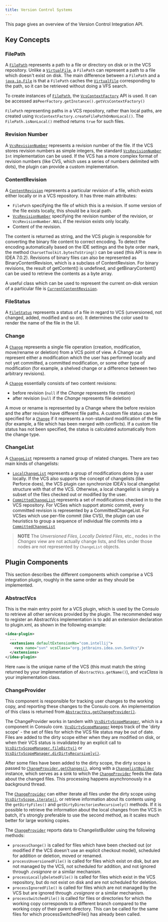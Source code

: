 ```yaml
---
title: Version Control Systems
---
```

<!-- Copyright 2000-2020 JetBrains s.r.o. and other contributors. Use of this source code is governed by the Apache 2.0 license that can be found in the LICENSE file. -->

This page gives an overview of the Version Control Integration API.

## Key Concepts

### FilePath

A [`FilePath`](upsource:///platform/platform-api/src/com/intellij/openapi/vcs/FilePath.java) represents a path to a file or directory on disk or in the VCS repository.
Unlike a [`VirtualFile`](upsource:///platform/core-api/src/com/intellij/openapi/vfs/VirtualFile.java), a `FilePath` can represent a path to a file which doesn't exist on disk.
The main difference between a `FilePath` and a [`java.io.File`](https://docs.oracle.com/javase/8/docs/api/java/io/File.html) is that a `FilePath` caches the [`VirtualFile`](upsource:///platform/core-api/src/com/intellij/openapi/vfs/VirtualFile.java) corresponding to the path, so it can be retrieved without doing a VFS search.

To create instances of [`FilePath`](upsource:///platform/platform-api/src/com/intellij/openapi/vcs/FilePath.java), the [`VcsContextFactory`](upsource:///platform/vcs-api/src/com/intellij/openapi/vcs/actions/VcsContextFactory.java) API is used.
It can be accessed as`PeerFactory.getInstance().getVcsContextFactory()`

`FilePath` representing paths in a VCS repository, rather than local paths, are created using `VcsContextFactory.createFilePathOnNonLocal()`.
The `FilePath.isNonLocal()` method returns `true` for such files.

### Revision Number

A [`VcsRevisionNumber`](upsource:///platform/vcs-api/vcs-api-core/src/com/intellij/openapi/vcs/history/VcsRevisionNumber.java) represents a revision number of the file.
If the VCS stores revision numbers as simple integers, the standard [`VcsRevisionNumber`](upsource:///platform/vcs-api/vcs-api-core/src/com/intellij/openapi/vcs/history/VcsRevisionNumber.java) `Int` implementation can be used.
If the VCS has a more complex format of revision numbers (like CVS, which uses a series of numbers delimited with dots), the plugin can provide a custom implementation.

### ContentRevision

A [`ContentRevision`](upsource:///platform/vcs-api/vcs-api-core/src/com/intellij/openapi/vcs/changes/ContentRevision.java) represents a particular revision of a file, which exists either locally or in a VCS repository.
It has three main attributes:

* `FilePath` specifying the file of which this is a revision.
  If some version of the file exists locally, this should be a local path.
* [`VcsRevisionNumber`](upsource:///platform/vcs-api/vcs-api-core/src/com/intellij/openapi/vcs/history/VcsRevisionNumber.java) specifying the revision number of the revision, or `VcsRevisionNumber.NULL` if the revision exists only locally.
* Content of the revision.

The content is returned as string, and the VCS plugin is responsible for converting the binary file content to correct encoding.
To detect the encoding automatically based on the IDE settings and the byte order mark, the method `CharsetToolkit.bytesToString()` can be used (this API is new in IDEA 7.0.2).
Revisions of binary files can also be represented as BinaryContentRevision, which is a subclass of ContentRevision.
For binary revisions, the result of getContent() is undefined, and getBinaryContent() can be used to retrieve the contents as a byte array.

A useful class which can be used to represent the current on-disk version of a particular file is [`CurrentContentRevision`](upsource:///platform/vcs-api/src/com/intellij/openapi/vcs/changes/CurrentContentRevision.java).

### FileStatus

A [`FileStatus`](upsource:///platform/editor-ui-api/src/com/intellij/openapi/vcs/FileStatus.java) represents a status of a file in regard to VCS (unversioned, not changed, added, modified and so on).
It determines the color used to render the name of the file in the UI.

### Change

A [`Change`](upsource:///platform/vcs-api/vcs-api-core/src/com/intellij/openapi/vcs/changes/Change.java) represents a single file operation (creation, modification, move/rename or deletion) from a VCS point of view.
A Change can represent either a modification which the user has performed locally and not yet committed, a committed modification, or some other type of modification (for example, a shelved change or a difference between two arbitrary revisions).

A [`Change`](upsource:///platform/vcs-api/vcs-api-core/src/com/intellij/openapi/vcs/changes/Change.java) essentially consists of two content revisions:

* before revision (`null` if the *Change* represents file creation)
* after revision (`null` if the *Change* represents file deletion)

A move or rename is represented by a Change where the before revision and the after revision have different file paths.
A custom file status can be specified for a [`Change`](upsource:///platform/vcs-api/vcs-api-core/src/com/intellij/openapi/vcs/changes/Change.java) if it represents a non-standard modification of the file (for example, a file which has been merged with conflicts).
If a custom file status has not been specified, the status is calculated automatically from the change type.

### ChangeList

A [`ChangeList`](upsource:///platform/vcs-api/src/com/intellij/openapi/vcs/changes/ChangeList.java) represents a named group of related changes.
There are two main kinds of changelists:

* [`LocalChangeList`](upsource:///platform/vcs-api/src/com/intellij/openapi/vcs/changes/LocalChangeList.java) represents a group of modifications done by a user locally.
  If the VCS also supports the concept of changelists (like Perforce does), the VCS plugin can synchronize IDEA's local changelist structure with that of the VCS.
  Otherwise, a local changelist is simply a subset of the files checked out or modified by the user.
* [`CommittedChangeList`](upsource:///platform/vcs-api/src/com/intellij/openapi/vcs/versionBrowser/CommittedChangeList.java) represents a set of modifications checked in to the VCS repository.
  For VCSes which support atomic commit, every committed revision is represented by a CommittedChangeList.
  For VCSes which use per-file commit (like CVS), the plugin can use heuristics to group a sequence of individual file commits into a
  [`CommittedChangeList`](upsource:///platform/vcs-api/src/com/intellij/openapi/vcs/versionBrowser/CommittedChangeList.java)

> **NOTE** The *Unversioned Files*, *Locally Deleted Files*, etc., nodes in the *Changes* view are not actually change lists, and files under those nodes are not represented by `ChangeList` objects.

## Plugin Components

This section describes the different components which comprise a VCS integration plugin, roughly in the same order as they should be implemented.

### AbstractVcs

This is the main entry point for a VCS plugin, which is used by the Consulo to retrieve all other services provided by the plugin.
The recommended way to register an AbstractVcs implementation is to add an extension declaration to plugin.xml, as shown in the following example:

```xml
<idea-plugin>
  ...
  <extensions defaultExtensionNs="com.intellij">
    <vcs name="svn" vcsClass="org.jetbrains.idea.svn.SvnVcs"/>
  </extensions>
</idea-plugin>
```

Here `name` is the unique name of the VCS (this must match the string returned by your implementation of `AbstractVcs.getName()`), and *vcsClass* is your implementation class.

### ChangeProvider

This component is responsible for tracking user changes to the working copy, and reporting these changes to the Consulo core.
An implementation of this class is returned from [`AbstractVcs.getChangeProvider()`](upsource:///platform/vcs-api/src/com/intellij/openapi/vcs/AbstractVcs.java).

The ChangeProvider works in tandem with [`VcsDirtyScopeManager`](upsource:///platform/vcs-api/src/com/intellij/openapi/vcs/changes/VcsDirtyScopeManager.java), which is a component in Consulo core. [`VcsDirtyScopeManager`](upsource:///platform/vcs-api/src/com/intellij/openapi/vcs/changes/VcsDirtyScopeManager.java) keeps track of the 'dirty scope' - the set of files for which the VCS file status may be out of date.
Files are added to the dirty scope either when they are modified on disk, or when their VCS status is invalidated by an explicit call to [`VcsDirtyScopeManager.fileDirty()`](upsource:///platform/vcs-api/src/com/intellij/openapi/vcs/changes/VcsDirtyScopeManager.java) or [`VcsDirtyScopeManager.dirDirtyRecursively()`](upsource:///platform/vcs-api/src/com/intellij/openapi/vcs/changes/VcsDirtyScopeManager.java).

After some files have been added to the dirty scope, the dirty scope is passed to [`ChangeProvider.getChanges()`](upsource:///platform/vcs-api/src/com/intellij/openapi/vcs/changes/ChangeProvider.java), along with a [`ChangelistBuilder`](upsource:///platform/vcs-api/src/com/intellij/openapi/vcs/changes/ChangelistBuilder.java) instance, which serves as a sink to which the [`ChangeProvider`](upsource:///platform/vcs-api/src/com/intellij/openapi/vcs/changes/ChangeProvider.java) feeds the data about the changed files.
This processing happens asynchronously in a background thread.

The [`ChangeProvider`](upsource:///platform/vcs-api/src/com/intellij/openapi/vcs/changes/ChangeProvider.java) can either iterate all files under the dirty scope using [`VcsDirtyScope.iterate()`](upsource:///platform/vcs-api/src/com/intellij/openapi/vcs/changes/VcsDirtyScope.java), or retrieve information about its contents using the `getDirtyFiles()` and `getDirtyDirectoriesRecursively()` methods.
If it is possible to retrieve the information about the local changes from the VCS in batch, it's strongly preferable to use the second method, as it scales much better for large working copies.

The [`ChangeProvider`](upsource:///platform/vcs-api/src/com/intellij/openapi/vcs/changes/ChangeProvider.java) reports data to ChangelistBuilder using the following methods:

* `processChange()` is called for files which have been checked out (or modified if the VCS doesn't use an explicit checkout model), scheduled for addition or deletion, moved or renamed.
* `processUnversionedFile()` is called for files which exist on disk, but are not managed by the VCS, not scheduled for addition, and not ignored through *.cvsignore* or a similar mechanism.
* `processLocallyDeletedFile()` is called for files which exist in the VCS repository, but do not exist on disk and are not scheduled for deletion.
* `processIgnoredFile()` is called for files which are not managed by the VCS but are ignored through *.cvsignore* or a similar mechanism.
* `processSwitchedFile()` is called for files or directories for which the working copy corresponds to a different branch compared to the working copy of their parent directory.
  This can be called for the same files for which processSwitchedFile() has already been called.
